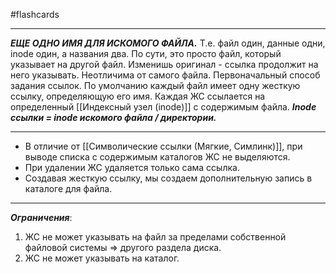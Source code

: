 #flashcards 
***
***ЕЩЕ ОДНО ИМЯ ДЛЯ ИСКОМОГО ФАЙЛА.*** Т.е. файл один, данные одни, inode один, а названия два.
По сути, это просто файл, который указывает на другой файл. Изменишь оригинал - ссылка продолжит на него указывать. 
Неотличима от самого файла. Первоначальный способ задания ссылок. По умолчанию каждый файл имеет одну жесткую ссылку, определяющую его имя.
Каждая ЖС ссылается на определенный [[Индексный узел (inode)]] с содержимым файла. ***Inode ссылки = inode искомого файла / директории.***
***
- В отличие от [[Символические ссылки (Мягкие, Симлинк)]], при выводе списка с содержимым каталогов ЖС не выделяются. 
- При удалении ЖС удаляется только сама ссылка.
- Создавая жесткую ссылку, мы создаем дополнительную запись в каталоге для файла.
***
***Ограничения***:
1. ЖС не может указывать на файл за пределами собственной файловой системы => другого раздела диска.
2. ЖС не может указывать на каталог.